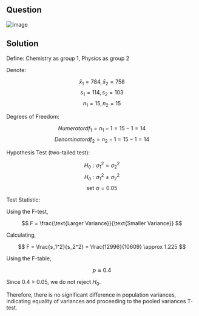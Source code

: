 ## Question

![image](https://github.com/user-attachments/assets/56b60e8b-c478-4b3a-a142-0486ae973620)

## Solution

Define: Chemistry as group 1, Physics as group 2 

Denote:

$$
\bar{x}_1 = 784, \bar{x}_2 = 758
$$
$$
s_1 = 114, s_2 = 103
$$
$$
n_1 = 15, n_2 = 15
$$

Degrees of Freedom:

$$
Numerator df_1 = n_1 - 1 = 15 - 1 = 14
$$
$$
Denominator df_2 = n_2 - 1 = 15 - 1 = 14
$$

Hypothesis Test (two-tailed test):

$$
H_0: \sigma_1^2 = \sigma_2^2
$$
$$
H_a: \sigma_1^2 \neq \sigma_2^2
$$
$$
\text{set } \alpha = 0.05
$$

Test Statistic:

Using the F-test,

$$
F = \frac{\text{Larger Variance}}{\text{Smaller Variance}} 
$$

Calculating,

$$
F = \frac{s_1^2}{s_2^2} = \frac{12996}{10609} \approx 1.225
$$

Using the F-table,

$$
p \approx 0.4
$$

Since 0.4 > 0.05, we do not reject $H_0$.

Therefore, there is no significant difference in population variances, indicating equality of variances and proceeding to the pooled variances T-test.
